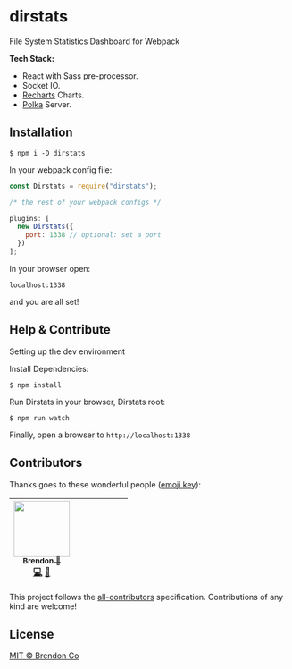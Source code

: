 # dirstats
File System Statistics Dashboard for Webpack

**Tech Stack:**

* React with Sass pre-processor.
* Socket IO.
* [Recharts](http://recharts.org/) Charts.
* [Polka](https://github.com/lukeed/polka) Server.

## Installation

```
$ npm i -D dirstats
```

In your webpack config file:

```js
const Dirstats = require("dirstats");

/* the rest of your webpack configs */

plugins: [
  new Dirstats({
    port: 1338 // optional: set a port
  })
];
```

In your browser open:

```
localhost:1338
```

and you are all set!

## Help & Contribute

Setting up the dev environment

Install Dependencies:

```
$ npm install
```

Run Dirstats in your browser, Dirstats root:

```
$ npm run watch
```

Finally, open a browser to `http://localhost:1338`


## Contributors

Thanks goes to these wonderful people
([emoji key](https://github.com/kentcdodds/all-contributors#emoji-key)):

<!-- ALL-CONTRIBUTORS-LIST:START - Do not remove or modify this section -->

<!-- prettier-ignore -->
| [<img src="https://avatars2.githubusercontent.com/u/6521691?s=96&v=4" width="100px;"/><br /><sub><b>Brendon 💖</b></sub>](https://github.com/brendonco)<br />[💻](https://github.com/brendonco/dirstats/commits?author=brendonco "Code") [🤔](#ideas-brendonco "Ideas, Planning, & Feedback") | | | | | | |
| :---: | :---: | :---: | :---: | :---: | :---: | :---: |


<!-- ALL-CONTRIBUTORS-LIST:END -->

This project follows the
[all-contributors](https://github.com/kentcdodds/all-contributors)
specification. Contributions of any kind are welcome!


## License

[MIT © Brendon Co](https://oss.ninja/mit/brendonco)
